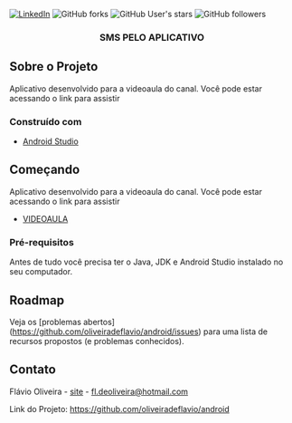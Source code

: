 
[![LinkedIn][linkedin-shield]][linkedin-url]
![GitHub forks](https://img.shields.io/github/forks/oliveiradeflavio/android?style=for-the-badge)
![GitHub User's stars](https://img.shields.io/github/stars/oliveiradeflavio?style=for-the-badge)
![GitHub followers](https://img.shields.io/github/followers/oliveiradeflavio?style=for-the-badge)


<h3 align="center">SMS PELO APLICATIVO</h3>


<!-- ABOUT THE PROJECT -->
## Sobre o Projeto

Aplicativo desenvolvido para a videoaula do canal. Você pode estar acessando o link para assistir 

### Construído com

* [Android Studio](https://developer.android.com/)


<!-- GETTING STARTED -->
## Começando

Aplicativo desenvolvido para a videoaula do canal. Você pode estar acessando o link para assistir

* [VIDEOAULA](https://youtu.be/libXrSwxjLU)

### Pré-requisitos

Antes de tudo você precisa ter o Java, JDK e Android Studio instalado no seu computador. 

<!-- ROADMAP -->
## Roadmap

Veja os [problemas abertos] (https://github.com/oliveiradeflavio/android/issues) para uma lista de recursos propostos (e problemas conhecidos).


<!-- CONTACT -->
## Contato

Flávio Oliveira - [site](http://www.flaviodeoliveira.com.br) - fl.deoliveira@hotmail.com

Link do Projeto: [https://github.com/oliveiradeflavio/android ](https://github.com/oliveiradeflavio/android)



<!-- MARKDOWN LINKS & IMAGES -->
<!-- https://www.markdownguide.org/basic-syntax/#reference-style-links -->
[linkedin-shield]: https://img.shields.io/badge/-LinkedIn-black.svg?style=for-the-badge&logo=linkedin&colorB=555
[linkedin-url]: https://www.linkedin.com/in/fladoliveira/
